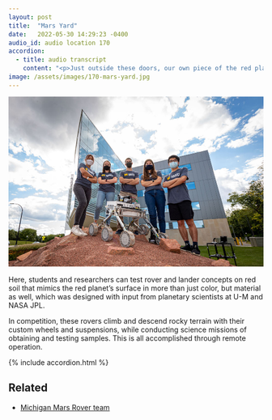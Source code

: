 ```yaml
---
layout: post
title:  "Mars Yard"
date:   2022-05-30 14:29:23 -0400
audio_id: audio location 170
accordion: 
  - title: audio transcript
    content: "<p>Just outside these doors, our own piece of the red planet is nestled right here on North Campus.</p><p>Here, students and researchers can test rover and lander concepts on red soil that mimics the Mars’ surface in more than just color, but material as well, which was designed with input from planetary scientists at U-M and NASA JPL.</p><p>In competition, these rovers climb and descend rocky terrain with their custom wheels and suspensions, while conducting science missions of obtaining and testing samples. And, this is all accomplished through remote operation.</p><p>Annie DeCastro of the Michigan Mars Rover team explains the team’s design in detail:</p><p>Our new rover is designed for optimum performance and manufacturability. We've kept our aluminum chassis with rocker bogie suspension and are now using mass on brushless motors in our custom gearboxes. 3D printed wheels on the suspension provide robust climbing capabilities and precise steering. This allows the rover to maneuver through a rock garden and climb slopes up to 45 degrees.</p><p>Our six degree of freedom robotic arm is equipped with cycloidal gearboxes built in-house for strength and control, allowing it to easily carry loads up to ten kilograms. A lead screw driven end effector is capable of grasping objects up to 13 centimeters wide and dexterously completing servicing procedures. Additionally, our inverse kinematics algorithm allows the operator to quickly move the end effector to a precise orientation and position. PCBs along the arm simplify communication and wiring for modularity.</p>"
image: /assets/images/170-mars-yard.jpg
---
```


<div class="audio-player">
   <!-- this is where the player will be injected -->
</div>

![The MRover student team and their rover pose on top of the Mars Yard](/assets/images/170-mars-yard.jpg)

Here, students and researchers can test rover and lander concepts on red soil that mimics the red planet’s surface in more than just color, but material as well, which was designed with input from planetary scientists at U-M and NASA JPL.

In competition, these rovers climb and descend rocky terrain with their custom wheels and suspensions, while conducting science missions of obtaining and testing samples. This is all accomplished through remote operation.

{% include accordion.html %}

## Related
* [Michigan Mars Rover team](https://mrover.org)





<script type="text/javascript">

 const player = new Shikwasa({
   container: () => document.querySelector('.audio-player'),
   audio: {
     title: 'Mars Yard',
     artist: 'Location 170',
     cover: '/assets/images/170-mars-yard.jpg',
     src: '/assets/audio/170-mars-yard.mp3',
   },
   // fixed: {
   //   type: 'static',
   // }
 })

 </script>
